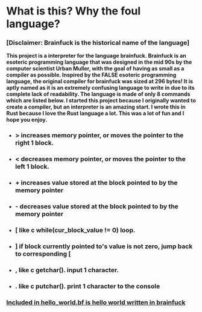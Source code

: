 
# What is this? Why the foul language?
### [Disclaimer: Brainfuck is the historical name of the language]
**This project is a interpreter for the language brainfuck.  Brainfuck is an esoteric programming language that was designed in the mid 90s by the computer scientist Urban Muller, with the goal of having as small as a compiler as possible.  Inspired by the FALSE esoteric programming language, the original compiler for brainfuck was sized at 296 bytes!  It is aptly named as it is an extremely confusing language to write in due to its complete lack of readability.  The language is made of only 8 commands which are listed below. I started this project because I originally wanted to create a compiler, but an interpreter is an amazing start. I wrote this in Rust because I love the Rust language a lot. This was a lot of fun and I hope you enjoy.**

* ### >  increases memory pointer, or moves the pointer to the right 1 block.
* ### <  decreases memory pointer, or moves the pointer to the left 1 block.
* ### +  increases value stored at the block pointed to by the memory pointer
* ### -  decreases value stored at the block pointed to by the memory pointer
* ### [  like c while(cur_block_value != 0) loop.
* ### ]  if block currently pointed to's value is not zero, jump back to corresponding [
* ### ,  like c getchar(). input 1 character.
* ### .  like c putchar(). print 1 character to the console


### [Included in hello_world.bf is hello world written in brainfuck](/hello_world.bf)
